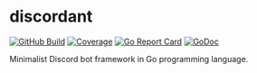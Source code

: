 # discordant
[![GitHub Build](https://github.com/outdead/discordant/workflows/build/badge.svg)](https://github.com/outdead/discordant/actions)
[![Coverage](https://gocover.io/_badge/github.com/outdead/discordant?0 "coverage")](https://gocover.io/github.com/outdead/discordant)
[![Go Report Card](https://goreportcard.com/badge/github.com/outdead/discordant)](https://goreportcard.com/report/github.com/outdead/discordant)
[![GoDoc](https://img.shields.io/badge/godoc-reference-blue.svg)](https://godoc.org/github.com/outdead/discordant)

Minimalist Discord bot framework in Go programming language. 
